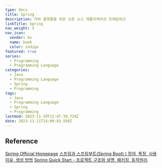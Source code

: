 ```yaml
---
type: docs
title: Spring
description: 자바 플랫폼을 위한 오픈 소스 애플리케이션 프레임워크
linkTitle: Spring
nav_weight: 3
nav_icon:
  vendor: bs
  name: book
  color: indigo
featured: true
series:
  - Programming
  - Programming Language
categories:
  - Java
  - Programming Language
  - Spring
  - Programming
tags:
  - Java
  - Programming Language
  - Spring
  - Programming
lastmod: 2023-11-19T11:47:39.724Z
date: 2023-11-11T14:08:43.930Z
---
```


## Reference

[Spring Official Homepage](https://spring.io/)
[스프링과 스프링부트(Spring Boot)ㅣ정의, 특징, 사용 이유, 생성 방법](https://www.codestates.com/blog/content/%EC%8A%A4%ED%94%84%EB%A7%81-%EC%8A%A4%ED%94%84%EB%A7%81%EB%B6%80%ED%8A%B8)
[Spring Quick Start - 프로젝트 구조와 설명, 패키징, 동작원리](https://velog.io/@developer_khj/Spring-Quick-Start-%ED%94%84%EB%A1%9C%EC%A0%9D%ED%8A%B8-%EA%B5%AC%EC%A1%B0%EC%99%80-%EC%84%A4%EB%AA%85-%EB%8F%99%EC%9E%91%EC%9B%90%EB%A6%AC)
